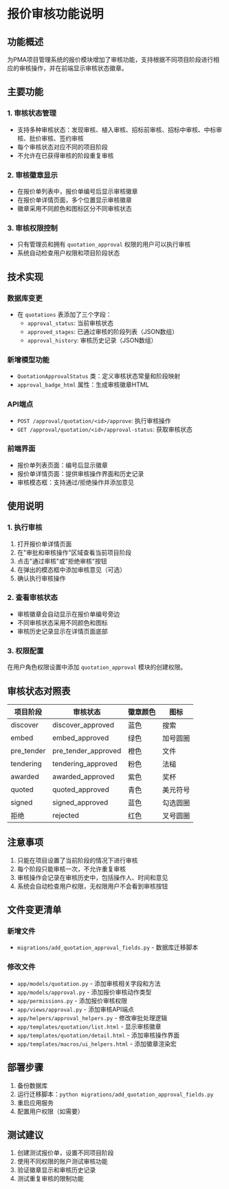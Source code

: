 # 报价审核功能说明

## 功能概述

为PMA项目管理系统的报价模块增加了审核功能，支持根据不同项目阶段进行相应的审核操作，并在前端显示审核状态徽章。

## 主要功能

### 1. 审核状态管理
- 支持多种审核状态：发现审核、植入审核、招标前审核、招标中审核、中标审核、批价审核、签约审核
- 每个审核状态对应不同的项目阶段
- 不允许在已获得审核的阶段重复审核

### 2. 审核徽章显示
- 在报价单列表中，报价单编号后显示审核徽章
- 在报价单详情页面，多个位置显示审核徽章
- 徽章采用不同颜色和图标区分不同审核状态

### 3. 审核权限控制
- 只有管理员和拥有 `quotation_approval` 权限的用户可以执行审核
- 系统自动检查用户权限和项目阶段状态

## 技术实现

### 数据库变更
- 在 `quotations` 表添加了三个字段：
  - `approval_status`: 当前审核状态
  - `approved_stages`: 已通过审核的阶段列表（JSON数组）
  - `approval_history`: 审核历史记录（JSON数组）

### 新增模型功能
- `QuotationApprovalStatus` 类：定义审核状态常量和阶段映射
- `approval_badge_html` 属性：生成审核徽章HTML

### API端点
- `POST /approval/quotation/<id>/approve`: 执行审核操作
- `GET /approval/quotation/<id>/approval-status`: 获取审核状态

### 前端界面
- 报价单列表页面：编号后显示徽章
- 报价单详情页面：提供审核操作界面和历史记录
- 审核模态框：支持通过/拒绝操作并添加意见

## 使用说明

### 1. 执行审核
1. 打开报价单详情页面
2. 在"审批和审核操作"区域查看当前项目阶段
3. 点击"通过审核"或"拒绝审核"按钮
4. 在弹出的模态框中添加审核意见（可选）
5. 确认执行审核操作

### 2. 查看审核状态
- 审核徽章会自动显示在报价单编号旁边
- 不同审核状态采用不同颜色和图标
- 审核历史记录显示在详情页面底部

### 3. 权限配置
在用户角色权限设置中添加 `quotation_approval` 模块的创建权限。

## 审核状态对照表

| 项目阶段 | 审核状态 | 徽章颜色 | 图标 |
|---------|---------|---------|-----|
| discover | discover_approved | 蓝色 | 搜索 |
| embed | embed_approved | 绿色 | 加号圆圈 |
| pre_tender | pre_tender_approved | 橙色 | 文件 |
| tendering | tendering_approved | 粉色 | 法槌 |
| awarded | awarded_approved | 紫色 | 奖杯 |
| quoted | quoted_approved | 青色 | 美元符号 |
| signed | signed_approved | 蓝色 | 勾选圆圈 |
| 拒绝 | rejected | 红色 | 叉号圆圈 |

## 注意事项

1. 只能在项目设置了当前阶段的情况下进行审核
2. 每个阶段只能审核一次，不允许重复审核
3. 审核操作会记录在审核历史中，包括操作人、时间和意见
4. 系统会自动检查用户权限，无权限用户不会看到审核按钮

## 文件变更清单

### 新增文件
- `migrations/add_quotation_approval_fields.py` - 数据库迁移脚本

### 修改文件
- `app/models/quotation.py` - 添加审核相关字段和方法
- `app/models/approval.py` - 添加报价审核动作类型
- `app/permissions.py` - 添加报价审核权限
- `app/views/approval.py` - 添加审核API端点
- `app/helpers/approval_helpers.py` - 修改审批处理逻辑
- `app/templates/quotation/list.html` - 显示审核徽章
- `app/templates/quotation/detail.html` - 添加审核操作界面
- `app/templates/macros/ui_helpers.html` - 添加徽章渲染宏

## 部署步骤

1. 备份数据库
2. 运行迁移脚本：`python migrations/add_quotation_approval_fields.py`
3. 重启应用服务
4. 配置用户权限（如需要）

## 测试建议

1. 创建测试报价单，设置不同项目阶段
2. 使用不同权限的账户测试审核功能
3. 验证徽章显示和审核历史记录
4. 测试重复审核的限制功能 